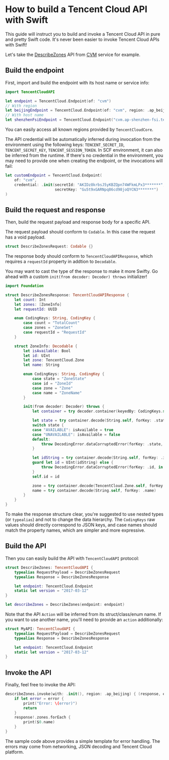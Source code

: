 # How to build a Tencent Cloud API with Swift

This guide will instruct you to build and invoke a Tencent Cloud API in pure and pretty Swift code. It's never been easier to invoke Tencent Cloud APIs with Swift!

Let's take the [DescribeZones](https://intl.cloud.tencent.com/document/product/213/35071) API from [CVM](https://intl.cloud.tencent.com/product/cvm) service for example.

## Build the endpoint

First, import and build the endpoint with its host name or service info:

```swift
import TencentCloudAPI

let endpoint = TencentCloud.Endpoint(of: "cvm")
// With region
let beijingEndpoint = TencentCloud.Endpoint(of: "cvm", region: .ap_beijing)
// With host name
let shenzhenFsiEndpoint = TencentCloud.Endpoint("cvm.ap-shenzhen-fsi.tencentcloudapi.com")
```

You can easily access all known regions provided by `TencentCloudCore`.

The API credential will be automatically inferred during invocation from the environment using the following keys: `TENCENT_SECRET_ID`, `TENCENT_SECRET_KEY`, `TENCENT_SESSION_TOKEN`. In SCF environment, it can also be inferred from the runtime. If there's no credential in the environment, you may need to provide one when creating the endpoint, or the invocations will fail:

```swift
let customEndpoint = TencentCloud.Endpoint(
    of: "cvm",
    credential: .init(secretId: "AKIDz8krbsJ5yKBZQpn74WFkmLPx3*******",
                      secretKey: "Gu5t9xGARNpq86cd98joQYCN3*******")
)
```

## Build the request and response

Then, build the request payload and response body for a specific API.

The request payload should conform to `Codable`. In this case the request has a void payload.

```swift
struct DescribeZonesRequest: Codable {}
```

The response body should conform to `TencentCloudAPIResponse`, which requires a `requestId` property in addtion to `Decodable`.

You may want to cast the type of the response to make it more Swifty. Go ahead with a custom `init(from decoder: Decoder) throws` initializer!

```swift
import Foundation

struct DescribeZonesResponse: TencentCloudAPIResponse {
    let count: Int
    let zones: [ZoneInfo]
    let requestId: UUID

    enum CodingKeys: String, CodingKey {
        case count = "TotalCount"
        case zones = "ZoneSet"
        case requestId = "RequestId"
    }

    struct ZoneInfo: Decodable {
        let isAvailable: Bool
        let id: UInt
        let zone: TencentCloud.Zone
        let name: String

        enum CodingKeys: String, CodingKey {
            case state = "ZoneState"
            case id = "ZoneId"
            case zone = "Zone"
            case name = "ZoneName"
        }

        init(from decoder: Decoder) throws {
            let container = try decoder.container(keyedBy: CodingKeys.self)

            let state = try container.decode(String.self, forKey: .state)
            switch state {
            case "AVAILABLE": isAvailable = true
            case "UNAVAILABLE": isAvailable = false
            default:
                throw DecodingError.dataCorruptedError(forKey: .state, in: container, debugDescription: "Expected ZoneState to be AVAILABLE or UNAVAILABLE, but `\(state)` does not forfill format")
            }

            let idString = try container.decode(String.self, forKey: .id)
            guard let id = UInt(idString) else {
                throw DecodingError.dataCorruptedError(forKey: .id, in: container, debugDescription: "Expected ZoneId to be an integer, but `\(idString)` does not forfill format")
            }
            self.id = id

            zone = try container.decode(TencentCloud.Zone.self, forKey: .zone)
            name = try container.decode(String.self, forKey: .name)
        }
    }
}
```

To make the response structure clear, you're suggested to use nested types (or `typealias`) and not to change the data hierarchy. The `CodingKeys` raw values should directly correspond to JSON keys, and case names should match the property names, which are simpler and more expressive.

## Build the API

Then you can easily build the API with `TencentCloudAPI` protocol:

```swift
struct DescribeZones: TencentCloudAPI {
    typealias RequestPayload = DescribeZonesRequest
    typealias Response = DescribeZonesResponse

    let endpoint: TencentCloud.Endpoint
    static let version = "2017-03-12"
}

let describeZones = DescribeZones(endpoint: endpoint)
```

Note that the API `Action` will be inferred from its struct/class/enum name. If you want to use another name, you'll need to provide an `action` additionally:

```swift
struct MyAPI: TencentCloudAPI {
    typealias RequestPayload = DescribeZonesRequest
    typealias Response = DescribeZonesResponse

    let endpoint: TencentCloud.Endpoint
    static let version = "2017-03-12"
}
```

## Invoke the API

Finally, feel free to invoke the API:

```swift
describeZones.invoke(with: .init(), region: .ap_beijing) { (response, error) in
    if let error = error {
        print("Error: \(error)")
        return
    }
    response!.zones.forEach {
        print($0.name)
    }
}
```

The sample code above provides a simple template for error handling. The errors may come from networking, JSON decoding and Tencent Cloud platform.
